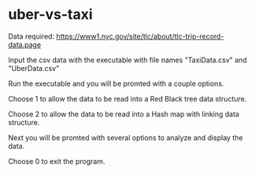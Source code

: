# uber-vs-taxi
Data required: https://www1.nyc.gov/site/tlc/about/tlc-trip-record-data.page

Input the csv data with the executable with file names "TaxiData.csv" and "UberData.csv"

Run the executable and you will be promted with a couple options.

Choose 1 to allow the data to be read into a Red Black tree data structure.

Choose 2 to allow the data to be read into a Hash map with linking data structure.

Next you will be promted with several options to analyze and display the data.

Choose 0 to exit the program.

